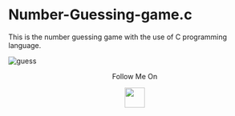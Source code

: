 # Number-Guessing-game.c
This is the number guessing game with the use of C programming language.

![guess](https://user-images.githubusercontent.com/68494604/92553804-8b4cf180-f281-11ea-9e94-664eb14fcebb.gif)
<p align="center">
  Follow Me On
</p>
<p align="center">
  <a href="https://www.instagram.com/adityamangal/">
    <img src="http://clipart-library.com/images_k/instagram-png-transparent/instagram-png-transparent-16.png" width="40" height="40">
    </a>
</p>
